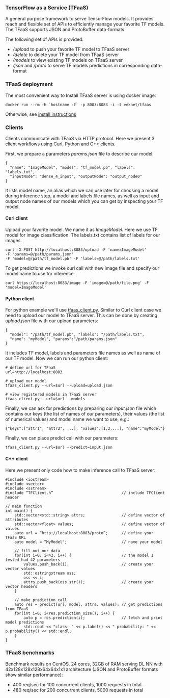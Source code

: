 ### TensorFlow as a Service (TFaaS)

A general purpose framework to serve TensorFlow models.
It provides reach and flexible set of APIs to efficiently manage your
favorite TF models. The TFaaS supports JSON and ProtoBuffer data-formats.

The following set of APIs is provided:
- */upload* to push your favorite TF model to TFaaS server
- */delete* to delete your TF model from TFaaS server
- */models* to view existing TF models on TFaaS server
- */json* and */proto* to serve TF models predictions in corresponding
  data-format

### TFaaS deployment
The most convenient way to Install TFaaS server is using docker image:
```
docker run --rm -h `hostname -f` -p 8083:8083 -i -t veknet/tfaas
```
Otherwise, see [install instructions](https://github.com/vkuznet/TFaaS/blob/master/doc/INSTALL.md)

### Clients
Clients communicate with TFaaS via HTTP protocol. Here we present 3 client
workflows using Curl, Python and C++ clients.

First, we prepare a parameters *params.json* file to describe our model:
```
{
  "name": "ImageModel", "model": "tf_model.pb", "labels": "labels.txt",
  "inputNode": "dense_4_input", "outputNode": "output_node0"
}
```
It lists model name, an alias which we can use later for choosing a model 
during inference step, a model and labels file names, as well as input and output
node names of our models which you can get by inspecting your TF model.

#### Curl client
Upload your favorite model. We name it as *ImageModel*. Here we use TF model
for image classification. The labels.txt contains list of labels for our
images.
```
curl -X POST http://localhost:8083/upload -F 'name=ImageModel'
-F 'params=@/path/params.json'
-F 'model=@/path/tf_model.pb' -F 'labels=@/path/labels.txt'
```
To get predictions we invoke curl call with new image file and specify our
model name to use for inference:
```
curl https://localhost:8083/image -F 'image=@/path/file.png' -F 'model=ImageModel'
```

#### Python client
For python example we'll use
[tfaas_client.py](https://github.com/vkuznet/TFaaS/blob/master/src/python/tfaas_client.py).
Similar to Curl client case we need to upload our model to TFaaS server.
This can be done by creating *upload.json* file with our upload parameters:
```
{
  "model": "/path/tf_model.pb", "labels": "/path/labels.txt",
  "name": "myModel", "params":"/path/params.json"
}
```
It includes TF model, labels and parameters file names as well as
name of our TF model. Now we can run our python client:
```
# define url for TFaaS
url=http://localhost:8083

# upload our model
tfaas_client.py --url=$url --upload=upload.json

# view registered models in TFaaS server
tfaas_client.py --url=$url --models
```
Finally, we can ask for predictions by preparing our *input.json* file which
contains our keys (the list of names of our parameters), their values (the list
of numerical values) and model name we want to use, e.g.:
```
{"keys":["attr1", "attr2", ...], "values":[1,2,...], "name":"myModel"}
```
Finally, we can place predict call with our parameters:
```
tfaas_client.py --url=$url --predict=input.json
```

#### C++ client
Here we present only code how to make inference call to TFaaS server:
```
#include <iostream>
#include <vector>
#include <sstream>
#include “TFClient.h”                              // include TFClient header

// main function
int main() {
    std::vector<std::string> attrs;                // define vector of attributes
    std::vector<float> values;                     // define vector of values
    auto url = “http://localhost:8083/proto”;      // define your TFaaS URL
    auto model = “MyModel";                        // name your model

    // fill out our data
    for(int i=0; i<42; i++) {                      // the model I tested had 42 parameters
        values.push_back(i);                       // create your vector values
        std::ostringstream oss;
        oss << i;
        attrs.push_back(oss.str());                // create your vector headers
    }

    // make prediction call
    auto res = predict(url, model, attrs, values); // get predictions from TFaaS
    for(int i=0; i<res.prediction_size(); i++) {
        auto p = res.prediction(i);                // fetch and print model predictions
        std::cout << "class: " << p.label() << " probability: " << p.probability() << std::endl;
    }
}
```

### TFaaS benchmarks
Benchmark results on CentOS, 24 cores, 32GB of RAM serving DL NN with
42x128x128x128x64x64x1x1 architecture (JSON and ProtoBuffer formats show similar performance):
- 400 req/sec for 100 concurrent clients, 1000 requests in total
- 480 req/sec for 200 concurrent clients, 5000 requests in total
